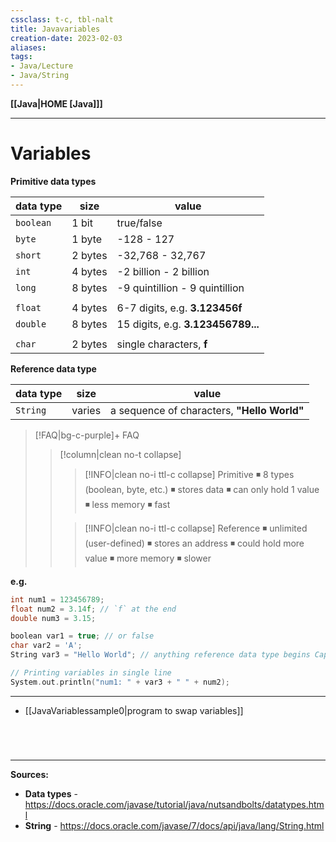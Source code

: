 ```yaml
---
cssclass: t-c, tbl-nalt
title: Javavariables
creation-date: 2023-02-03
aliases:
tags:
- Java/Lecture
- Java/String
---
```

**[[Java|HOME [Java]]]**

---
# Variables
**Primitive data types**

| data type | size    | value                              |
| --------- | ------- | ---------------------------------- |
| `boolean` | 1 bit   | true/false                         |
| `byte`    | 1 byte  | -128 - 127                         |
| `short`   | 2 bytes | -32,768 - 32,767                   |
| `int`     | 4 bytes | -2 billion - 2 billion             |
| `long`    | 8 bytes | -9 quintillion - 9 quintillion     |
|           |         |                                    |
| `float`   | 4 bytes | 6-7 digits, e.g. **3.123456f**     |
| `double`  | 8 bytes | 15 digits, e.g. **3.123456789...** |
|           |         |                                    |
| `char`    | 2 bytes | single characters, **f**           | 

**Reference data type**

| data type | size   | value                                   |
| --------- | ------ | --------------------------------------- |
| `String`  | varies | a sequence of characters, **"Hello World"** | 

>[!FAQ|bg-c-purple]+ FAQ
>>[!column|clean no-t collapse]
>>>[!INFO|clean no-i ttl-c collapse] Primitive
>>> ◾ 8 types (boolean, byte, etc.)
>>> ◾ stores data
>>> ◾ can only hold 1 value
>>> ◾ less memory
>>> ◾ fast
>>
>>>[!INFO|clean no-i ttl-c collapse] Reference
>>> ◾ unlimited (user-defined)
>>> ◾ stores an address
>>> ◾ could hold more value
>>> ◾ more memory
>>> ◾ slower

**e.g.**
```cpp
int num1 = 123456789;
float num2 = 3.14f; // `f` at the end
double num3 = 3.15;

boolean var1 = true; // or false
char var2 = 'A';
String var3 = "Hello World"; // anything reference data type begins Capital

// Printing variables in single line
System.out.println("num1: " + var3 + " " + num2);
```
---
- [[JavaVariablessample0|program to swap variables]]

<br>

# 
---
**Sources:**
-  **Data types** - https://docs.oracle.com/javase/tutorial/java/nutsandbolts/datatypes.html
- **String** - https://docs.oracle.com/javase/7/docs/api/java/lang/String.html